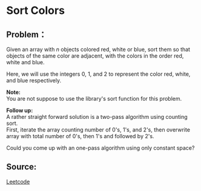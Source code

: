 # Sort Colors

## Problem：

<div class="question-content">
 <p>
 </p>
 <p>
  Given an array with
  <i>
   n
  </i>
  objects colored red, white or blue, sort them so that objects of the same color are adjacent, with the colors in the order red, white and blue.
 </p>
 <p>
  Here, we will use the integers 0, 1, and 2 to represent the color red, white, and blue respectively.
 </p>
 <p>
  <b>
   Note:
  </b>
  <br/>
  You are not suppose to use the library's sort function for this problem.
 </p>
 <div class="spoilers">
  <p>
   <b>
    Follow up:
   </b>
   <br/>
   A rather straight forward solution is a two-pass algorithm using counting sort.
   <br/>
   First, iterate the array counting number of 0's, 1's, and 2's, then overwrite array with total number of 0's, then 1's and followed by 2's.
  </p>
  <p>
   Could you come up with an one-pass algorithm using only constant space?
   <br/>
  </p>
 </div>
</div>


## Source:
[Leetcode](https://leetcode.com/problems/sort-colors/)
